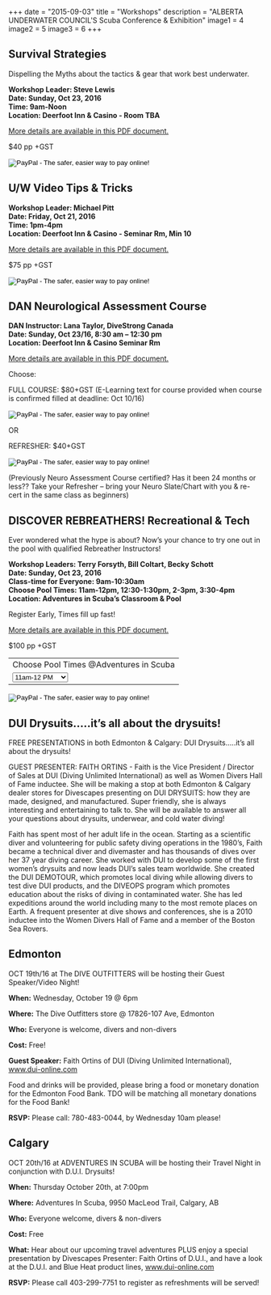 +++
date        = "2015-09-03"
title       = "Workshops"
description = "ALBERTA UNDERWATER COUNCIL'S Scuba Conference & Exhibition"
image1 = 4
image2 = 5
image3 = 6
+++


## Survival Strategies

<p>Dispelling the Myths about the tactics &amp; gear that work best underwater.</p>

**Workshop Leader: Steve Lewis<br/>Date: Sunday, Oct 23, 2016<br/>Time: 9am-Noon<br/>Location: Deerfoot Inn & Casino - Room TBA**

[More details are available in this PDF document.](/downloads/survival-strategies-steve-lewis-workshop.pdf)

$40 pp +GST

<form action="https://www.paypal.com/cgi-bin/webscr" method="post" target="_top">
<input type="hidden" name="cmd" value="_s-xclick">
<input type="hidden" name="hosted_button_id" value="999KGVKKV8F4S">
<input type="image" src="https://www.paypalobjects.com/en_US/i/btn/btn_buynow_LG.gif" border="0" name="submit" alt="PayPal - The safer, easier way to pay online!">
<img alt="" border="0" src="https://www.paypalobjects.com/en_US/i/scr/pixel.gif" width="1" height="1">
</form>

## U/W Video Tips & Tricks

**Workshop Leader: Michael Pitt<br/>Date: Friday, Oct 21, 2016<br/>Time: 1pm-4pm<br/>Location: Deerfoot Inn & Casino - Seminar Rm, Min 10**

[More details are available in this PDF document.](/downloads/underwater-video-michael-pitt-workshop.pdf)

$75 pp +GST

<form action="https://www.paypal.com/cgi-bin/webscr" method="post" target="_top">
<input type="hidden" name="cmd" value="_s-xclick">
<input type="hidden" name="hosted_button_id" value="87GCB3DER5X2E">
<input type="image" src="https://www.paypalobjects.com/en_US/i/btn/btn_buynowCC_LG.gif" border="0" name="submit" alt="PayPal - The safer, easier way to pay online!">
<img alt="" border="0" src="https://www.paypalobjects.com/en_US/i/scr/pixel.gif" width="1" height="1">
</form>

## DAN Neurological Assessment Course

**DAN Instructor: Lana Taylor, DiveStrong Canada<br/>Date: Sunday, Oct 23/16, 8:30 am – 12:30 pm<br/>Location: Deerfoot Inn & Casino Seminar Rm**

[More details are available in this PDF document.](/downloads/dan-course.pdf)

Choose:

FULL COURSE: $80+GST  (E-Learning text for course provided when course is confirmed filled at deadline: Oct 10/16)

<form action="https://www.paypal.com/cgi-bin/webscr" method="post" target="_top">
<input type="hidden" name="cmd" value="_s-xclick">
<input type="hidden" name="hosted_button_id" value="B6CYWBXEKDT3S">
<input type="image" src="https://www.paypalobjects.com/en_US/i/btn/btn_buynowCC_LG.gif" border="0" name="submit" alt="PayPal - The safer, easier way to pay online!">
<img alt="" border="0" src="https://www.paypalobjects.com/en_US/i/scr/pixel.gif" width="1" height="1">
</form>

OR

REFRESHER: $40+GST

<form action="https://www.paypal.com/cgi-bin/webscr" method="post" target="_top">
<input type="hidden" name="cmd" value="_s-xclick">
<input type="hidden" name="hosted_button_id" value="EC7XR3R8BLSZ2">
<input type="image" src="https://www.paypalobjects.com/en_US/i/btn/btn_buynowCC_LG.gif" border="0" name="submit" alt="PayPal - The safer, easier way to pay online!">
<img alt="" border="0" src="https://www.paypalobjects.com/en_US/i/scr/pixel.gif" width="1" height="1">
</form>

(Previously Neuro Assessment Course certified? Has it been 24 months or less?? Take your Refresher – bring your Neuro Slate/Chart with you & re-cert in the same class as beginners)


## DISCOVER REBREATHERS! Recreational & Tech

Ever wondered what the hype is about? Now’s your chance to try one out in the pool with qualified Rebreather Instructors!

**Workshop Leaders: Terry Forsyth, Bill Coltart, Becky Schott<br/>Date: Sunday, Oct 23, 2016<br/>Class-time for Everyone: 9am-10:30am<br/>Choose Pool Times:  11am-12pm, 12:30-1:30pm, 2-3pm, 3:30-4pm<br/>Location: Adventures in Scuba’s Classroom & Pool**

Register Early, Times fill up fast!

[More details are available in this PDF document.](/downloads/rebreather-workshop.pdf)

$100 pp +GST

<form target="paypal" action="https://www.paypal.com/cgi-bin/webscr" method="post">
<input type="hidden" name="cmd" value="_s-xclick">
<input type="hidden" name="hosted_button_id" value="C7DY36KB4CQNA">
<table>
<tr><td><input type="hidden" name="on0" value="Choose Pool Times @Adventures in Scuba">Choose Pool Times @Adventures in Scuba</td></tr><tr><td><select name="os0">
               <option value="11am-12 PM">11am-12 PM </option>
               <option value="12:30-1:30 PM">12:30-1:30 PM </option>
               <option value="2-3 PM">2-3 PM </option>
               <option value="3:30-4:30 PM">3:30-4:30 PM </option>
</select> </td></tr>
</table>
<input type="image" src="https://www.paypalobjects.com/en_US/i/btn/btn_cart_LG.gif" border="0" name="submit" alt="PayPal - The safer, easier way to pay online!">
<img alt="" border="0" src="https://www.paypalobjects.com/en_US/i/scr/pixel.gif" width="1" height="1">
</form>

## DUI Drysuits…..it’s all about the drysuits!

FREE PRESENTATIONS in both Edmonton & Calgary:  DUI Drysuits…..it’s all about the drysuits!

GUEST PRESENTER: FAITH ORTINS - Faith is the Vice President / Director of Sales at DUI (Diving Unlimited International) as well as Women Divers Hall of Fame inductee. She will be making a stop at both Edmonton & Calgary dealer stores for Divescapes presenting on DUI DRYSUITS: how they are made, designed, and manufactured. Super friendly, she is always interesting and entertaining to talk to. She will be available to answer all your questions about drysuits, underwear, and cold water diving!

Faith has spent most of her adult life in the ocean. Starting as a scientific diver and volunteering for public safety diving operations in the 1980’s, Faith became a technical diver and divemaster and has thousands of dives over her 37 year diving career. She worked with DUI to develop some of the first women’s drysuits and now leads DUI’s sales team worldwide. She created the DUI DEMOTOUR, which promotes local diving while allowing divers to test dive DUI products, and the DIVEOPS program which promotes education about the risks of diving in contaminated water. She has led expeditions around the world including many to the most remote places on Earth. A frequent presenter at dive shows and conferences, she is a 2010 inductee into the Women Divers Hall of Fame and a member of the Boston Sea Rovers.

## Edmonton

OCT 19th/16 at The DIVE OUTFITTERS will be hosting their Guest Speaker/Video Night!

**When:** Wednesday, October 19 @ 6pm

**Where:** The Dive Outfitters store @ 17826-107 Ave, Edmonton

**Who:** Everyone is welcome, divers and non-divers

**Cost:** Free!

**Guest Speaker:** Faith Ortins of DUI (Diving Unlimited International), www.dui-online.com

Food and drinks will be provided, please bring a food or monetary donation for the Edmonton Food Bank. TDO will be matching all monetary donations for the Food Bank!

**RSVP:** Please call: 780-483-0044, by Wednesday 10am please!

## Calgary

OCT 20th/16 at ADVENTURES IN SCUBA will be hosting their Travel Night in conjunction with D.U.I. Drysuits!

**When:** Thursday October 20th, at 7:00pm

**Where:** Adventures In Scuba, 9950 MacLeod Trail, Calgary, AB

**Who:** Everyone welcome, divers & non-divers

**Cost:** Free

**What:** Hear about our upcoming travel adventures PLUS enjoy a special presentation by Divescapes Presenter: Faith Ortins of D.U.I., and have a look at the D.U.I. and Blue Heat product lines, <a href="http://www.dui-online.com">www.dui-online.com</a>

**RSVP:** Please call 403-299-7751 to register as refreshments will be served!
